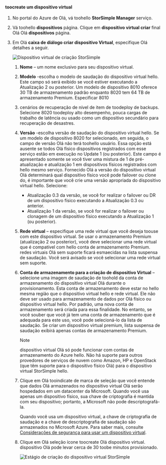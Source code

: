 #### <a name="toocreate-a-virtual-device"></a>toocreate um dispositivo virtual
1. No portal do Azure de Olá, vá toohello **StorSimple Manager** serviço.
2. Vá toohello **dispositivos** página. Clique em **dispositivo virtual criar** final Olá Olá **dispositivos** página.
3. Em Olá **caixa de diálogo criar dispositivo Virtual**, especifique Olá detalhes a seguir.
   
    ![Dispositivo virtual de criação StorSimple](./media/storsimple-create-virtual-device-u2/CreatePremiumsva1.png)
   
   1. **Nome** – um nome exclusivo para seu dispositivo virtual.
   2. **Modelo** -escolha o modelo de saudação do dispositivo virtual hello. Este campo só será exibido se você estiver executando a Atualização 2 ou posterior. Um modelo de dispositivo 8010 oferece 30 TB de armazenamento padrão enquanto 8020 tem 64 TB de armazenamento Premium. Especificar 8010
   3. cenários de recuperação de nível de item de toodeploy de backups. Selecione 8020 toodeploy alto desempenho, pouca cargas de trabalho de latência ou usado como um dispositivo secundário para recuperação de desastres.
   4. **Versão** -escolha versão de saudação do dispositivo virtual hello. Se um modelo de dispositivo 8020 for selecionado, em seguida, o campo de versão Olá não terá toohello usuário. Essa opção está ausente se todos Olá físico dispositivos registrados com esse serviço estão em execução no Update 1 (ou posterior). Este campo é apresentado somente se você tiver uma mistura de 1 de pré-atualização e atualização 1 em dispositivos físicos registrados com hello mesmo serviço. Fornecido Olá a versão do dispositivo virtual Olá determinará qual dispositivo físico você pode failover ou clone do, é importante que você crie uma versão apropriada do dispositivo virtual hello. Selecione:
      
      * Atualização 0.3 da versão, se você for realizar o failover ou DR de um dispositivo físico executando a Atualização 0.3 ou anterior. 
      * Atualização 1 da versão, se você for realizar o failover ou clonagem de um dispositivo físico executando a Atualização 1 (ou posterior). 
   5. **Rede virtual** – especifique uma rede virtual que você deseja toouse com este dispositivo virtual. Se usar o armazenamento Premium (atualização 2 ou posterior), você deve selecionar uma rede virtual que é compatível com hello conta de armazenamento Premium. redes virtuais Olá sem suporte ficará esmaecidas na lista suspensa de saudação. Você será avisado se você selecionar uma rede virtual sem suporte. 
   6. **Conta de armazenamento para a criação de dispositivo Virtual** – selecione uma imagem de saudação de toohold da conta de armazenamento do dispositivo virtual Olá durante o provisionamento. Esta conta de armazenamento deve estar no hello mesma região que o dispositivo virtual hello e rede virtual. Ele não deve ser usado para armazenamento de dados por Olá físico ou dispositivo virtual hello. Por padrão, uma nova conta de armazenamento será criada para essa finalidade. No entanto, se você souber que você já tem uma conta de armazenamento que é adequada para este uso, você pode selecioná-lo da lista de saudação. Se criar um dispositivo virtual premium, lista suspensa de saudação exibirá apenas contas de armazenamento Premium. 
      
      > [!NOTE]
      > dispositivo virtual Olá só pode funcionar com contas de armazenamento do Azure hello. Não há suporte para outros provedores de serviços de nuvem como Amazon, HP e OpenStack (que têm suporte para o dispositivo físico Olá) para o dispositivo virtual StorSimple hello.
      > 
      > 
   7. Clique em Olá tooindicate de marca de seleção que você entende que dados Olá armazenados no dispositivo virtual Olá serão hospedados em um datacenter da Microsoft. Quando você usa apenas um dispositivo físico, sua chave de criptografia é mantida com seu dispositivo; portanto, a Microsoft não pode descriptografá-la. 
      
       Quando você usa um dispositivo virtual, a chave de criptografia de saudação e a chave de descriptografia de saudação são armazenados no Microsoft Azure. Para saber mais, consulte [Considerações de segurança para usar um dispositivo virtual](../articles/storsimple/storsimple-security.md#storsimple-virtual-device-security).
   8. Clique em Olá seleção ícone toocreate Olá dispositivo virtual. dispositivo Olá pode levar cerca de 30 toobe minutos provisionado.
      
      ![Estágio de criação do dispositivo virtual StorSimple](./media/storsimple-create-virtual-device-u2/StorSimple_VirtualDeviceCreating1M.png)

